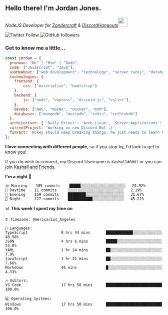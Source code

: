 <h2> Hello there! I'm Jordan Jones.</h2>
<p><em>NodeJS Developer for <a href="https://github.com/Zandercraft">Zandercraft</a> & <a href="https://github.com/DiscordHangouts">DiscordHangouts</a><img src="https://media.giphy.com/media/WUlplcMpOCEmTGBtBW/giphy.gif" width="30"></em></p>

![Twitter Follow](https://img.shields.io/twitter/follow/kashalls?label=Follow)
![GitHub followers](https://img.shields.io/github/followers/kashalls?label=Follow&style=social)

### Get to know me a little...

```javascript
const jordan = {
  pronoun: "He" | "Him" | "Dude",
  code: ["Javascript", "Java"],
  askMeAbout: ["web development", "technology", "server racks", "databases"],
  technologies: {
    frontend: {
        css: ["materialize", "bootstrap"]
    },
    backend: {
        js: ["node", "express", "discord.js", "eslint"],
    },
    devOps: ["AWS", "NGINX", "Docker", "KVM"],
    databases: ["mongodb", "mariadb", "redis", "rethinkdb"]
  },
  architecture: { 'Daily Driver': 'Arch Linux', 'Server Applications': 'Ubuntu Focal' },
  currentProject: 'Working on new Discord Bot :)',
  funFact: 'Rokey should keep breaking things, he just needs to learn how to fix them.'
};
```

<b>I love connecting with different people</b>, so if you stop by, I'd look to get to know you!

If you do wish to connect, my Discord Username is `Kashall#0001` or you can join <a href="https://discord.gg/Xv7WKN">Kashall and Friends</a>.

<!--START_SECTION:waka-->
**I'm a night 🦉** 

```text
🌞 Morning    105 commits    █████░░░░░░░░░░░░░░░░░░░░   20.92% 
🌆 Daytime    11 commits     ░░░░░░░░░░░░░░░░░░░░░░░░░   2.19% 
🌃 Evening    159 commits    ████████░░░░░░░░░░░░░░░░░   31.67% 
🌙 Night      227 commits    ███████████░░░░░░░░░░░░░░   45.22%

```


📊 **This week I spent my time on** 

```text
⌚︎ Timezone: America/Los_Angeles

💬 Languages: 
TypeScript               8 hrs 44 mins       ████████████░░░░░░░░░░░░░   48.98% 
JSON                     4 hrs 6 mins        █████░░░░░░░░░░░░░░░░░░░░   23.0% 
YAML                     1 hr 24 mins        ██░░░░░░░░░░░░░░░░░░░░░░░   7.9% 
JavaScript               1 hr 21 mins        ██░░░░░░░░░░░░░░░░░░░░░░░   7.66% 
Markdown                 46 mins             █░░░░░░░░░░░░░░░░░░░░░░░░   4.33%

🔥 Editors: 
VS Code                  17 hrs 50 mins      █████████████████████████   100.0%

💻 Operating Systems: 
Windows                  17 hrs 50 mins      █████████████████████████   100.0%

```


<!--END_SECTION:waka-->

